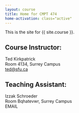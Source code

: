 ```yaml
---
layout: course
title: Home for CMPT 474
home-activation: class="active"
---
```


This is the site for {{ site.course }}.

## Course Instructor:

Ted Kirkpatrick<br/>
Room 4134, Surrey Campus<br/>
ted@sfu.ca

## Teaching Assistant:

Izzak Schroeder<br/>
Room Bqhatevwr, Surrey Campus<br/>
EMAIL
